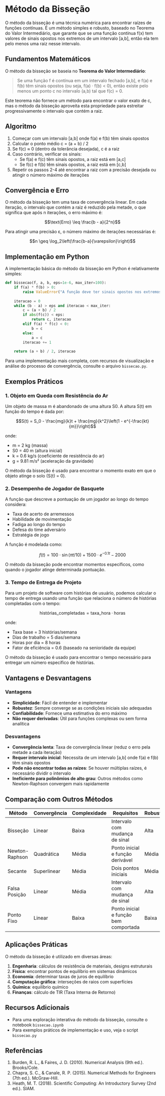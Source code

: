 # Método da Bisseção

O método da bisseção é uma técnica numérica para encontrar raízes de funções contínuas. É um método simples e robusto, baseado no Teorema do Valor Intermediário, que garante que se uma função contínua f(x) tem valores de sinais opostos nos extremos de um intervalo [a,b], então ela tem pelo menos uma raiz nesse intervalo.

## Fundamentos Matemáticos

O método da bisseção se baseia no **Teorema do Valor Intermediário**:

> Se uma função f é contínua em um intervalo fechado [a,b], e f(a) e f(b) têm sinais opostos (ou seja, f(a) · f(b) < 0), então existe pelo menos um ponto c no intervalo (a,b) tal que f(c) = 0.

Este teorema não fornece um método para encontrar o valor exato de c, mas o método da bisseção aproveita esta propriedade para estreitar progressivamente o intervalo que contém a raiz.

## Algoritmo

1. Começar com um intervalo [a,b] onde f(a) e f(b) têm sinais opostos
2. Calcular o ponto médio c = (a + b) / 2
3. Se f(c) ≈ 0 (dentro da tolerância desejada), c é a raiz
4. Caso contrário, verificar os sinais:
   - Se f(a) e f(c) têm sinais opostos, a raiz está em [a,c]
   - Se f(c) e f(b) têm sinais opostos, a raiz está em [c,b]
5. Repetir os passos 2-4 até encontrar a raiz com a precisão desejada ou atingir o número máximo de iterações

## Convergência e Erro

O método da bisseção tem uma taxa de convergência linear. Em cada iteração, o intervalo que contém a raiz é reduzido pela metade, o que significa que após n iterações, o erro máximo é:

$$\text{Erro} \leq \frac{b - a}{2^n}$$

Para atingir uma precisão ε, o número máximo de iterações necessárias é:

$$n \geq \log_2\left(\frac{b-a}{\varepsilon}\right)$$

## Implementação em Python

A implementação básica do método da bisseção em Python é relativamente simples:

```python
def bissecao(f, a, b, eps=1e-6, max_iter=100):
    if f(a) * f(b) > 0:
        raise ValueError("A função deve ter sinais opostos nos extremos do intervalo.")
    
    iteracao = 0
    while (b - a) > eps and iteracao < max_iter:
        c = (a + b) / 2
        if abs(f(c)) < eps:
            return c, iteracao
        elif f(a) * f(c) < 0:
            b = c
        else:
            a = c
        iteracao += 1
    
    return (a + b) / 2, iteracao
```

Para uma implementação mais completa, com recursos de visualização e análise do processo de convergência, consulte o arquivo `bissecao.py`.

## Exemplos Práticos

### 1. Objeto em Queda com Resistência do Ar

Um objeto de massa m é abandonado de uma altura S0. A altura S(t) em função do tempo é dada por:

$$S(t) = S_0 - \frac{mg}{k}t + \frac{mg}{k^2}\left(1 - e^{-\frac{kt}{m}}\right)$$

onde:
- m = 2 kg (massa)
- S0 = 40 m (altura inicial)
- k = 0.6 kg/s (coeficiente de resistência do ar)
- g = 9.81 m/s² (aceleração da gravidade)

O método da bisseção é usado para encontrar o momento exato em que o objeto atinge o solo (S(t) = 0).

### 2. Desempenho de Jogador de Basquete

A função que descreve a pontuação de um jogador ao longo do tempo considera:

- Taxa de acerto de arremessos
- Habilidade de movimentação
- Fadiga ao longo do tempo
- Defesa do time adversário
- Estratégia de jogo

A função é modelada como:

$$f(t) = 100 \cdot \sin(\pi t/10) + 1500 \cdot e^{-0.1t} - 2000$$

O método da bisseção pode encontrar momentos específicos, como quando o jogador atinge determinada pontuação.

### 3. Tempo de Entrega de Projeto

Para um projeto de software com histórias de usuário, podemos calcular o tempo de entrega usando uma função que relaciona o número de histórias completadas com o tempo:

$$\text{histórias\_completadas} = \text{taxa\_hora} \cdot \text{horas}$$

onde:
- Taxa base = 3 histórias/semana
- Dias de trabalho = 5 dias/semana
- Horas por dia = 8 horas
- Fator de eficiência = 0.6 (baseado na senioridade da equipe)

O método da bisseção é usado para encontrar o tempo necessário para entregar um número específico de histórias.

## Vantagens e Desvantagens

### Vantagens
- **Simplicidade**: Fácil de entender e implementar
- **Robustez**: Sempre converge se as condições iniciais são adequadas
- **Confiabilidade**: Fornece uma estimativa do erro máximo
- **Não requer derivadas**: Útil para funções complexas ou sem forma analítica

### Desvantagens
- **Convergência lenta**: Taxa de convergência linear (reduz o erro pela metade a cada iteração)
- **Requer intervalo inicial**: Necessita de um intervalo [a,b] onde f(a) e f(b) têm sinais opostos
- **Pode não encontrar todas as raízes**: Se houver múltiplas raízes, é necessário dividir o intervalo
- **Ineficiente para polinômios de alto grau**: Outros métodos como Newton-Raphson convergem mais rapidamente

## Comparação com Outros Métodos

| Método | Convergência | Complexidade | Requisitos | Robustez |
|--------|--------------|--------------|------------|----------|
| Bisseção | Linear | Baixa | Intervalo com mudança de sinal | Alta |
| Newton-Raphson | Quadrática | Média | Ponto inicial e função derivável | Média |
| Secante | Superlinear | Média | Dois pontos iniciais | Média |
| Falsa Posição | Linear | Média | Intervalo com mudança de sinal | Alta |
| Ponto Fixo | Linear | Baixa | Ponto inicial e função bem comportada | Baixa |

## Aplicações Práticas

O método da bisseção é utilizado em diversas áreas:

1. **Engenharia**: cálculos de resistência de materiais, designs estruturais
2. **Física**: encontrar pontos de equilíbrio em sistemas dinâmicos
3. **Economia**: determinar taxas de juros de equilíbrio
4. **Computação gráfica**: interseções de raios com superfícies
5. **Química**: equilíbrio químico
6. **Finanças**: cálculo de TIR (Taxa Interna de Retorno)

## Recursos Adicionais

- Para uma exploração interativa do método da bisseção, consulte o notebook `bissecao.ipynb`
- Para exemplos práticos de implementação e uso, veja o script `bissecao.py`

## Referências

1. Burden, R. L., & Faires, J. D. (2010). Numerical Analysis (9th ed.). Brooks/Cole.
2. Chapra, S. C., & Canale, R. P. (2015). Numerical Methods for Engineers (7th ed.). McGraw-Hill.
3. Heath, M. T. (2018). Scientific Computing: An Introductory Survey (2nd ed.). SIAM.
